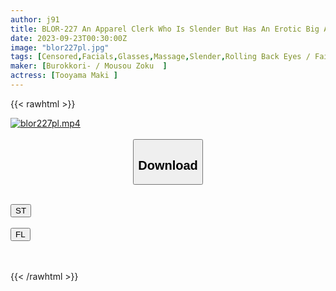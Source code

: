 ```yaml
---
author: j91
title: BLOR-227 An Apparel Clerk Who Is Slender But Has An Erotic Big Ass Drinking A Lot And Having Fun Is The Best! And Yet... My Reason Collapsed With A Big Cock.
date: 2023-09-23T00:30:00Z
image: "blor227pl.jpg"
tags: [Censored,Facials,Glasses,Massage,Slender,Rolling Back Eyes / Fainting	]
maker: [Burokkori- / Mousou Zoku  ]
actress: [Tooyama Maki ]
---
```



{{< rawhtml >}}

<div class="video" data-videoid="8BooKKgRAGiovGm">
    <a href="javascript:;">
        <img src="https://my.j91.asia/posts/blor227pl/blor227pl.jpg" width="WIDTH" height="HEIGHT" alt="blor227pl.mp4" loading="lazy">
    </a>
</div>

<script type="text/javascript" src="https://j91.asia/asset/on-demand-st.js"></script>

<br>
  <link rel="stylesheet" href="https://j91.asia/asset/bs5.css">
  
  <center>
  <button class="btn btn-primary" type="button" data-bs-toggle="collapse" data-bs-target=".multi-collapse" aria-expanded="false" aria-controls="multiCollapseExample1 multiCollapseExample2"><h2>Download</h2></button></center>
</p>
<div class="row">
  <div class="col">
    <div class="collapse multi-collapse" id="multiCollapseExample1">
      <div class="card card-body">
	      	      <br>
<div class="buttons">  
<a href="https://streamtape.to/v/8BooKKgRAGiovGm"><button class="btn-hover color-3"><i class="fa fa-download"></i> ST</button></a></div>
    </div>
  </div>
</div>
  <div class="col">
    <div class="collapse multi-collapse" id="multiCollapseExample2">
      <div class="card card-body">
	      <br>
<div class="buttons">
    <a href="https://filelions.online/f/dxxbmybsto36"><button class="btn-hover color-9"><i class="fa fa-download"></i> FL</button></a></div>
<br><br>
      </div>
    </div>
  </div>
</div>

{{< /rawhtml >}}